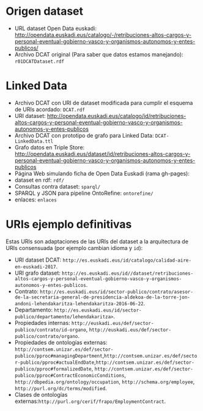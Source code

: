 # Origen dataset

* URL dataset Open Data euskadi: http://opendata.euskadi.eus/catalogo/-/retribuciones-altos-cargos-y-personal-eventual-gobierno-vasco-y-organismos-autonomos-y-entes-publicos/
* Archivo DCAT original (Para saber que datos estamos manejando): `r01DCATDataset.rdf`

# Linked Data

* Archivo DCAT con URI de dataset modificada para cumplir el esquema de URIs acordado: `DCAT.rdf`
* URI dataset: http://opendata.euskadi.eus/catalogo/id/retribuciones-altos-cargos-y-personal-eventual-gobierno-vasco-y-organismos-autonomos-y-entes-publicos
* Archivo DCAT con prototipo de grafo para Linked Data: `DCAT-LinkedData.ttl`
* Grafo datos en Triple Store: http://opendata.euskadi.eus/dataset/id/retribuciones-altos-cargos-y-personal-eventual-gobierno-vasco-y-organismos-autonomos-y-entes-publicos
* Página Web simulando ficha de Open Data Euskadi (rama gh-pages): 
* dataset en rdf: `rdf/`
* Consultas contra dataset: `sparql/`
* SPARQL y JSON para pipeline OntoRefine: `ontorefine/`
* enlaces: `enlaces`

# URIs ejemplo definitivas

Estas URIs son adaptaciones de las URIs del dataset a la arquitectura de URIs consensuada (por ejemplo cambian idioma y `id`):

* URI dataset DCAT: `http://es.euskadi.eus/id/catalogo/calidad-aire-en-euskadi-2017`.
* URI grafo dataset: `http://es.euskadi.eus/id//dataset/retribuciones-altos-cargos-y-personal-eventual-gobierno-vasco-y-organismos-autonomos-y-entes-publicos`.
* Contrato: `http://es.euskadi.eus/id/sector-publico/contrato/asesor-de-la-secretaria-general-de-presidencia-aldekoa-de-la-torre-jon-andoni-lehendakaritza-lehendakaritza-2016-06-22`.
* Departamento: `http://es.euskadi.eus/id/sector-publico/departamento/lehendakaritza>`.
* Propiedades internas: `http://euskadi.eus/def/sector-publico/contrato/id-organo`, `http://euskadi.eus/def/sector-publico/contrato/organo`.
* Propiedades de ontologías externas: `http://contsem.unizar.es/def/sector-publico/pproc#managingDepartment`,`http://contsem.unizar.es/def/sector-publico/pproc#actualEndDate`,`http://contsem.unizar.es/def/sector-publico/pproc#formalizedDate`, `http://contsem.unizar.es/def/sector-publico/pproc#ContractEconomicConditions`, `http://dbpedia.org/ontology/occupation`, `http://schema.org/employee`, `http://purl.org/dc/terms/modified`.
* Clases de ontologías externas:`http://purl.org/cerif/frapo/EmploymentContract`.